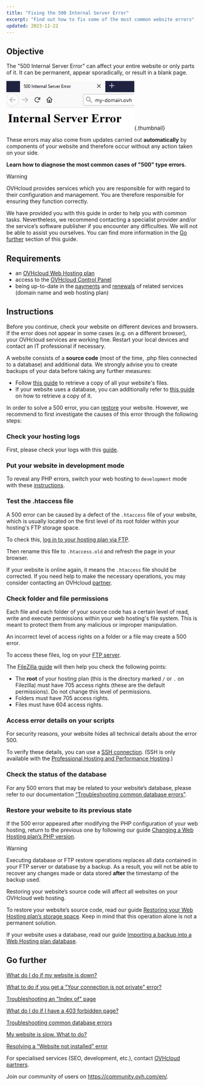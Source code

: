 ```yaml
---
title: "Fixing the 500 Internal Server Error"
excerpt: "Find out how to fix some of the most common website errors"
updated: 2023-11-22
---
```


## Objective

The "500 Internal Server Error" can affect your entire website or only parts of it. It can be permanent, appear sporadically, or result in a blank page.

![error500](images/http-500.png){.thumbnail}

These errors may also come from updates carried out **automatically** by components of your website and therefore occur without any action taken on your side.

**Learn how to diagnose the most common cases of "500" type errors.**

> [!warning]
>
> OVHcloud provides services which you are responsible for with regard to their configuration and management. You are therefore responsible for ensuring they function correctly.
>
> We have provided you with this guide in order to help you with common tasks. Nevertheless, we recommend contacting a specialist provider and/or the service’s software publisher if you encounter any difficulties. We will not be able to assist you ourselves. You can find more information in the [Go further](#go-further) section of this guide.
>

## Requirements

- an [OVHcloud Web Hosting plan](https://www.ovhcloud.com/en-au/web-hosting/)
- access to the [OVHcloud Control Panel](/links/manager)
- being up-to-date in the [payments](/pages/account_and_service_management/managing_billing_payments_and_services/invoice_management#pay-bills) and [renewals](/pages/account_and_service_management/managing_billing_payments_and_services/how_to_use_automatic_renewal#renewal-management) of related services (domain name and web hosting plan)

## Instructions

Before you continue, check your website on different devices and browsers. If the error does not appear in some cases (e.g. on a different browser), your OVHcloud services are working fine. Restart your local devices and contact an IT professional if necessary.

A website consists of a **source code** (most of the time, .php files connected to a database) and additional data. We strongly advise you to create backups of your data before taking any further measures:

- Follow [this guide](/pages/web_cloud/web_hosting/ftp_filezilla_user_guide) to retrieve a copy of all your website's files.
- If your website uses a database, you can additionally refer to [this guide](/pages/web_cloud/web_hosting/sql_database_export) on how to retrieve a copy of it.

In order to solve a 500 error, you can [restore](#restore) your website. However, we recommend to first investigate the causes of this error through the following steps:

### Check your hosting logs

First, please check your logs with this [guide](/pages/web_cloud/web_hosting/logs_and_statistics).

### Put your website in development mode

To reveal any PHP errors, switch your web hosting to `development` mode with these [instructions](/pages/web_cloud/web_hosting/configure_your_web_hosting#step-2-check-your-web-hosting-plans-configuration).

### Test the .htaccess file

A 500 error can be caused by a defect of the `.htaccess` file of your website, which is usually located on the first level of its root folder within your hosting's FTP storage space.

To check this, [log in to your hosting plan via FTP](/pages/web_cloud/web_hosting/ftp_connection).

Then rename this file to `.htaccess.old` and refresh the page in your browser.

If your website is online again, it means the `.htaccess` file should be corrected. If you need help to make the necessary operations, you may consider contacting an OVHcloud [partner](https://partner.ovhcloud.com/en-au/directory/).

### Check folder and file permissions

Each file and each folder of your source code has a certain level of read, write and execute permissions within your web hosting's file system. This is meant to protect them from any malicious or improper manipulation.

An incorrect level of access rights on a folder or a file may create a 500 error.

To access these files, log on your [FTP server](/pages/web_cloud/web_hosting/ftp_connection).

The [FileZilla guide](/pages/web_cloud/web_hosting/ftp_filezilla_user_guide#file-and-folder-permissions) will then help you check the following points:

- The **root** of your hosting plan (this is the directory marked `/` or `.` on Filezilla) must have 705 access rights (these are the default permissions). Do not change this level of permissions.
- Folders must have 705 access rights.
- Files must have 604 access rights.

### Access error details on your scripts

For security reasons, your website hides all technical details about the error 500.

To verify these details, you can use a [SSH connection](/pages/web_cloud/web_hosting/ssh_on_webhosting). (SSH is only available with the [Professional Hosting and Performance Hosting](https://www.ovhcloud.com/en-au/web-hosting/).)

### Check the status of the database

For any 500 errors that may be related to your website’s database, please refer to our documentation [“Troubleshooting common database errors”](/pages/web_cloud/web_hosting/diagnosis_database_errors).

### Restore your website to its previous state <a name="restore"></a>

If the 500 error appeared after modifying the PHP configuration of your web hosting, return to the previous one by following our guide [Changing a Web Hosting plan’s PHP version](/pages/web_cloud/web_hosting/configure_your_web_hosting).

> [!warning]
>
> Executing database or FTP restore operations replaces all data contained in your FTP server or database by a backup. As a result, you will not be able to recover any changes made or data stored **after** the timestamp of the backup used.
>
> Restoring your website’s source code will affect all websites on your OVHcloud web hosting.
>

To restore your website’s source code, read our guide [Restoring your Web Hosting plan’s storage space](/pages/web_cloud/web_hosting/ftp_save_and_backup). Keep in mind that this operation alone is not a permanent solution.

If your website uses a database, read our guide [Importing a backup into a Web Hosting plan database](/pages/web_cloud/web_hosting/sql_importing_mysql_database#restore-a-backup-from-the-control-panel).

## Go further <a name="go-further"></a>

[What do I do if my website is down?](/pages/web_cloud/web_hosting/diagnostic-website-not-accessible)

[What to do if you get a "Your connection is not private" error?](/pages/web_cloud/web_hosting/diagnostic-not-secured)

[Troubleshooting an "Index of" page](/pages/web_cloud/web_hosting/diagnostic-index-of)

[What do I do if I have a 403 forbidden page?](/pages/web_cloud/web_hosting/diagnostic_403_forbidden)

[Troubleshooting common database errors](/pages/web_cloud/web_hosting/diagnosis_database_errors)

[My website is slow. What to do?](/pages/web_cloud/web_hosting/diagnostic_slownesses)

[Resolving a “Website not installed” error](/pages/web_cloud/web_hosting/multisites_website_not_installed)

For specialised services (SEO, development, etc.), contact [OVHcloud partners](https://partner.ovhcloud.com/en-au/directory/).

Join our community of users on <https://community.ovh.com/en/>.
